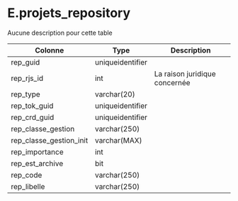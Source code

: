 # E.projets_repository

Aucune description pour cette table

Colonne|Type|Description
---|---|---
rep_guid|uniqueidentifier|
rep_rjs_id|int|La raison juridique concernée 
rep_type|varchar(20)|
rep_tok_guid|uniqueidentifier|
rep_crd_guid|uniqueidentifier|
rep_classe_gestion|varchar(250)|
rep_classe_gestion_init|varchar(MAX)|
rep_importance|int|
rep_est_archive|bit|
rep_code|varchar(250)|
rep_libelle|varchar(250)|
